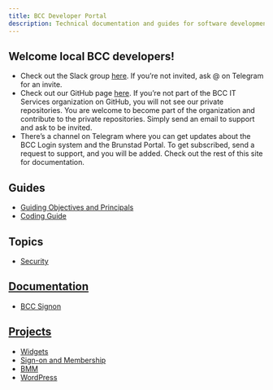 ```yaml
---
title: BCC Developer Portal
description: Technical documentation and guides for software development in BCC
---
```


## Welcome local BCC developers!
* Check out the Slack group [here](https://bccdev.slack.com/). If you’re not invited, ask @ on Telegram for an invite.
* Check out our GitHub page [here](https://github.com/bcc-code). If you’re not part of the BCC IT Services organization on GitHub, you will not see our private repositories. You are welcome to become part of the organization and contribute to the private repositories. Simply send an email to support and ask to be invited.
* There’s a channel on Telegram where you can get updates about the BCC Login system and the Brunstad Portal. To get subscribed, send a request to support, and you will be added.
Check out the rest of this site for documentation.

## Guides
* [Guiding Objectives and Principals](guides/objectives-and-principals.md) 
* [Coding Guide](guides/coding-guide.md)

## Topics
* [Security](topics/security)

## [Documentation](docs)
* [BCC Signon](docs/bcc-signon)

## [Projects](projects)
* [Widgets](projects/bcc-widgets)
* [Sign-on and Membership](projects/bcc-membership)
* [BMM](projects/bmm-app)
* [WordPress](projects/bcc-wp)
